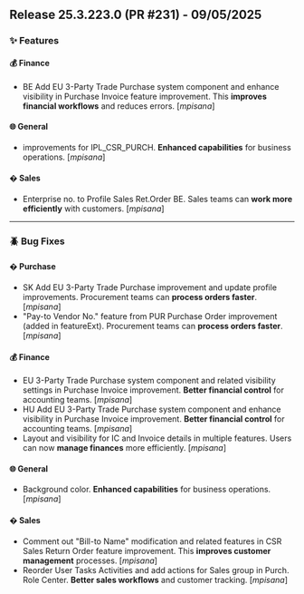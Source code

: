 ## Release 25.3.223.0 (PR #231) - 09/05/2025
### ✨ Features

#### 💰 Finance
  * BE Add EU 3-Party Trade Purchase system component and enhance visibility in Purchase Invoice feature improvement. This **improves financial workflows** and reduces errors. [*mpisana*]

#### 🌐 General
  * improvements for IPL_CSR_PURCH. **Enhanced capabilities** for business operations. [*mpisana*]

#### �️ Sales
  * Enterprise no. to Profile Sales Ret.Order BE. Sales teams can **work more efficiently** with customers. [*mpisana*]

---
### 🪲 Bug Fixes

#### � Purchase
  * SK Add EU 3-Party Trade Purchase improvement and update profile improvements. Procurement teams can **process orders faster**. [*mpisana*]
  * "Pay-to Vendor No." feature from PUR Purchase Order improvement (added in featureExt). Procurement teams can **process orders faster**. [*mpisana*]

#### 💰 Finance
  * EU 3-Party Trade Purchase system component and related visibility settings in Purchase Invoice improvement. **Better financial control** for accounting teams. [*mpisana*]
  * HU Add EU 3-Party Trade Purchase system component and enhance visibility in Purchase Invoice improvement. **Better financial control** for accounting teams. [*mpisana*]
  * Layout and visibility for IC and Invoice details in multiple features. Users can now **manage finances** more efficiently. [*mpisana*]

#### 🌐 General
  * Background color. **Enhanced capabilities** for business operations. [*mpisana*]

#### �️ Sales
  * Comment out "Bill-to Name" modification and related features in CSR Sales Return Order feature improvement. This **improves customer management** processes. [*mpisana*]
  * Reorder User Tasks Activities and add actions for Sales group in Purch. Role Center. **Better sales workflows** and customer tracking. [*mpisana*]

